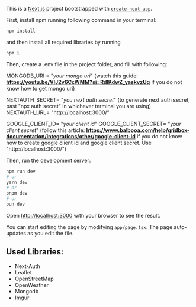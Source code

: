 This is a [Next.js](https://nextjs.org) project bootstrapped with [`create-next-app`](https://nextjs.org/docs/app/api-reference/cli/create-next-app).

First, install npm running following command in your terminal:
```bash
npm install
```
and then install all required libraries by running
```bash
npm i
```

Then, create a .env file in the project folder, and fill with following:

MONGODB_URI = "*your mongo uri*"
(watch this guide: **https://youtu.be/VlJ2v6CcWMM?si=RdlKdwZ_yaskvzUq** if you do not know how to get mongo uri)

NEXTAUTH_SECRET= "*you next auth secret*"
(to generate next auth secret, past "npx auth secret" in whichever terminal you are using)
NEXTAUTH_URL= "http://localhost:3000/"

GOOGLE_CLIENT_ID= "*your client id*"
GOOGLE_CLIENT_SECRET= "*your client secret*"
(follow this article: **https://www.balbooa.com/help/gridbox-documentation/integrations/other/google-client-id** if you
do not know how to create google client id and google client secret. Use "http://localhost:3000/")

Then, run the development server:

```bash
npm run dev
# or
yarn dev
# or
pnpm dev
# or
bun dev
```

Open [http://localhost:3000](http://localhost:3000) with your browser to see the result.

You can start editing the page by modifying `app/page.tsx`. The page auto-updates as you edit the file.

## Used Libraries:
- Next-Auth
- Leaflet
- OpenStreetMap
- OpenWeather
- Mongodb
- Imgur